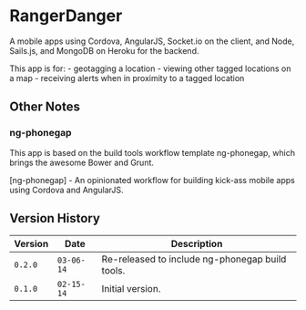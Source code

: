 # RangerDanger

A mobile apps using Cordova, AngularJS, Socket.io on the client, and Node, Sails.js, and MongoDB on Heroku for the backend.

This app is for: 
    - geotagging a location
    - viewing other tagged locations on a map
    - receiving alerts when in proximity to a tagged location


## Other Notes

### ng-phonegap 

This app is based on the build tools workflow template ng-phonegap, which brings the awesome Bower and Grunt.

 [ng-phonegap] - An opinionated workflow for building kick-ass mobile apps using Cordova and AngularJS.


## Version History

Version  | Date       | Description
-------- | ---------- | ------------
`0.2.0`  | `03-06-14` | Re-released to include ng-phonegap build tools.
`0.1.0`  | `02-15-14` | Initial version.
